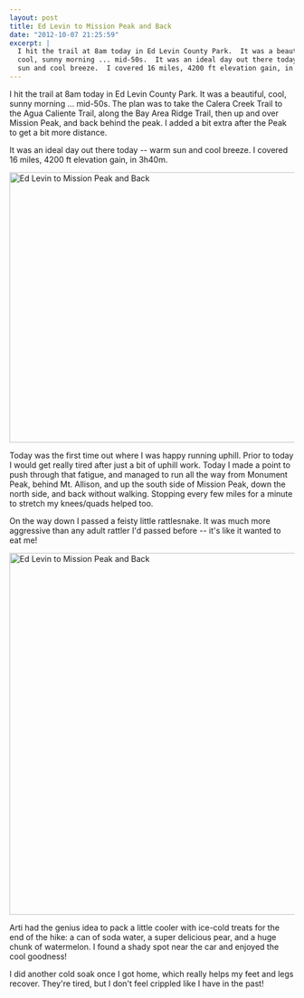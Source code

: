 ```yaml
---
layout: post
title: Ed Levin to Mission Peak and Back
date: "2012-10-07 21:25:59"
excerpt: |
  I hit the trail at 8am today in Ed Levin County Park.  It was a beautiful,
  cool, sunny morning ... mid-50s.  It was an ideal day out there today -- warm
  sun and cool breeze.  I covered 16 miles, 4200 ft elevation gain, in 3h40m.
---
```


I hit the trail at 8am today in Ed Levin County Park. It was a beautiful, cool, sunny morning ... mid-50s. The plan was to take the Calera Creek Trail to the Agua Caliente Trail, along the Bay Area Ridge Trail, then up and over Mission Peak, and back behind the peak. I added a bit extra after the Peak to get a bit more distance.

It was an ideal day out there today -- warm sun and cool breeze. I covered 16 miles, 4200 ft elevation gain, in 3h40m.

<a href="http://www.flickr.com/photos/thenobot/8064428539/" title="Ed Levin to Mission Peak and Back by thenobot, on Flickr"><img src="https://farm9.staticflickr.com/8310/8064428539_b61ea6e048_z.jpg" width="640" height="478" alt="Ed Levin to Mission Peak and Back"></a>

Today was the first time out where I was happy running uphill. Prior to today I would get really tired after just a bit of uphill work. Today I made a point to push through that fatigue, and managed to run all the way from Monument Peak, behind Mt. Allison, and up the south side of Mission Peak, down the north side, and back without walking. Stopping every few miles for a minute to stretch my knees/quads helped too.

On the way down I passed a feisty little rattlesnake. It was much more aggressive than any adult rattler I'd passed before -- it's like it wanted to eat me!

<a href="http://www.flickr.com/photos/thenobot/8064428947/" title="Ed Levin to Mission Peak and Back by thenobot, on Flickr"><img src="https://farm9.staticflickr.com/8039/8064428947_84712af5fd_z.jpg" width="626" height="640" alt="Ed Levin to Mission Peak and Back"></a>

Arti had the genius idea to pack a little cooler with ice-cold treats for the end of the hike: a can of soda water, a super delicious pear, and a huge chunk of watermelon. I found a shady spot near the car and enjoyed the cool goodness!

I did another cold soak once I got home, which really helps my feet and legs recover. They're tired, but I don't feel crippled like I have in the past!
